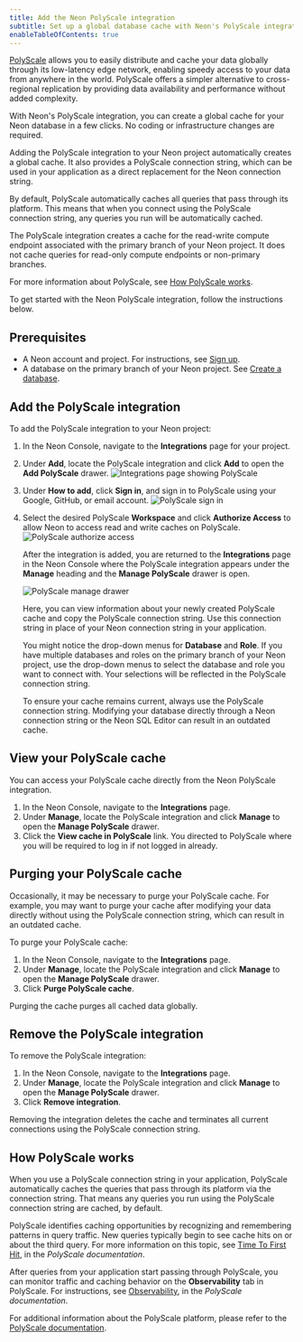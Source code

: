 ```yaml
---
title: Add the Neon PolyScale integration
subtitle: Set up a global database cache with Neon's PolyScale integration
enableTableOfContents: true
---
```


[PolyScale](https://docs.polyscale.ai/) allows you to easily distribute and cache your data globally through its low-latency edge network, enabling speedy access to your data from anywhere in the world. PolyScale offers a simpler alternative to cross-regional replication by providing data availability and performance without added complexity.

With Neon's PolyScale integration, you can create a global cache for your Neon database in a few clicks. No coding or infrastructure changes are required. 

Adding the PolyScale integration to your Neon project automatically creates a global cache. It also provides a PolyScale connection string, which can be used in your application as a direct replacement for the Neon connection string.

By default, PolyScale automatically caches all queries that pass through its platform. This means that when you connect using the PolyScale connection string, any queries you run will be automatically cached.

<Admonition type="note">
The PolyScale integration creates a cache for the read-write compute endpoint associated with the primary branch of your Neon project. It does not cache queries for read-only compute endpoints or non-primary branches.
</Admonition>

For more information about PolyScale, see [How PolyScale works](#how-polyscale-works).

To get started with the Neon PolyScale integration, follow the instructions below.

## Prerequisites

- A Neon account and project. For instructions, see [Sign up](/docs/get-started-with-neon/signing-up).
- A database on the primary branch of your Neon project. See [Create a database](/docs/manage/databases#create-a-database).

## Add the PolyScale integration

To add the PolyScale integration to your Neon project:

1. In the Neon Console, navigate to the **Integrations** page for your project.
2. Under **Add**, locate the PolyScale integration and click **Add** to open the **Add PolyScale** drawer.
    ![Integrations page showing PolyScale](/docs/guides/polyscale_int_add_integration.png)
3. Under **How to add**, click **Sign in**, and sign in to PolyScale using your Google, GitHub, or email account.
    ![PolyScale sign in](/docs/guides/polyscale_int_sign_in.png)
4. Select the desired PolyScale **Workspace** and click **Authorize Access** to allow Neon to access read and write caches on PolyScale.
    ![PolyScale authorize access](/docs/guides/polyscale_int_authorize.png)

    After the integration is added, you are returned to the **Integrations** page in the Neon Console where the PolyScale integration appears under the **Manage** heading and the **Manage PolyScale** drawer is open. 

    ![PolyScale manage drawer](/docs/guides/polyscale_int_manage.png)

    Here, you can view information about your newly created PolyScale cache and copy the PolyScale connection string. Use this connection string in place of your Neon connection string in your application.

    You might notice the drop-down menus for **Database** and **Role**. If you have multiple databases and roles on the primary branch of your Neon project, use the drop-down menus to select the database and role you want to connect with. Your selections will be reflected in the PolyScale connection string.
   
    <Admonition type="note">
    To ensure your cache remains current, always use the PolyScale connection string. Modifying your database directly through a Neon connection string or the Neon SQL Editor can result in an outdated cache.
    </Admonition>

## View your PolyScale cache

You can access your PolyScale cache directly from the Neon PolyScale integration.

1. In the Neon Console, navigate to the **Integrations** page.
2. Under **Manage**, locate the PolyScale integration and click **Manage** to open the **Manage PolyScale** drawer.
3. Click the **View cache in PolyScale** link. You directed to PolyScale where you will be required to log in if not logged in already.

## Purging your PolyScale cache

Occasionally, it may be necessary to purge your PolyScale cache. For example, you may want to purge your cache after modifying your data directly without using the PolyScale connection string, which can result in an outdated cache.

To purge your PolyScale cache:

1. In the Neon Console, navigate to the **Integrations** page.
2. Under **Manage**, locate the PolyScale integration and click **Manage** to open the **Manage PolyScale** drawer.
3. Click **Purge PolyScale cache**.

Purging the cache purges all cached data globally.

## Remove the PolyScale integration

To remove the PolyScale integration:

1. In the Neon Console, navigate to the **Integrations** page.
2. Under **Manage**, locate the PolyScale integration and click **Manage** to open the **Manage PolyScale** drawer.
3. Click **Remove integration**.

Removing the integration deletes the cache and terminates all current connections using the PolyScale connection string.

## How PolyScale works

When you use a PolyScale connection string in your application, PolyScale automatically caches the queries that pass through its platform via the connection string. That means any queries you run using the PolyScale connection string are cached, by default.

PolyScale identifies caching opportunities by recognizing and remembering patterns in query traffic. New queries typically begin to see cache hits on or about the third query. For more information on this topic, see [Time To First Hit](https://docs.polyscale.ai/how-does-it-work/#time-to-first-hit-ttfh), in the _PolyScale documentation_.

After queries from your application start passing through PolyScale, you can monitor traffic and caching behavior on the **Observability** tab in PolyScale. For instructions, see [Observability](https://docs.polyscale.ai/database-observability/), in the _PolyScale documentation_.

For additional information about the PolyScale platform, please refer to the [PolyScale documentation](https://docs.polyscale.ai/).

<NeedHelp/>